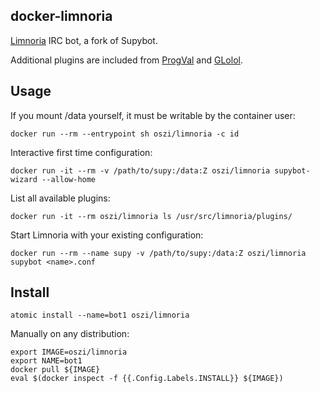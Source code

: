 ## docker-limnoria

[Limnoria](https://github.com/ProgVal/Limnoria) IRC bot, a fork of Supybot.

Additional plugins are included from [ProgVal](https://github.com/ProgVal/Supybot-plugins)
and [GLolol](https://github.com/GLolol/SupyPlugins).

## Usage

If you mount /data yourself, it must be writable by the container user:

```
docker run --rm --entrypoint sh oszi/limnoria -c id
```

Interactive first time configuration:

```
docker run -it --rm -v /path/to/supy:/data:Z oszi/limnoria supybot-wizard --allow-home
```

List all available plugins:

```
docker run -it --rm oszi/limnoria ls /usr/src/limnoria/plugins/
```

Start Limnoria with your existing configuration:

```
docker run --rm --name supy -v /path/to/supy:/data:Z oszi/limnoria supybot <name>.conf
```

## Install

```
atomic install --name=bot1 oszi/limnoria
```

Manually on any distribution:

```
export IMAGE=oszi/limnoria
export NAME=bot1
docker pull ${IMAGE}
eval $(docker inspect -f {{.Config.Labels.INSTALL}} ${IMAGE})
```
